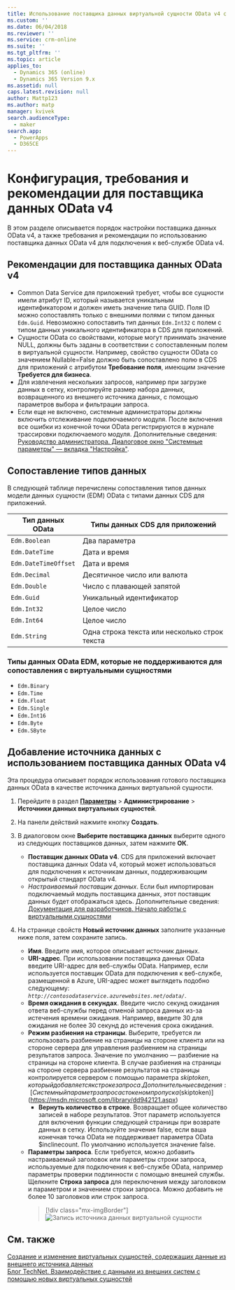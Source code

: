 ```yaml
---
title: Использование поставщика данных виртуальной сущности OData v4 с Common Data Service для приложений | MicrosoftDocs
ms.custom: ''
ms.date: 06/04/2018
ms.reviewer: ''
ms.service: crm-online
ms.suite: ''
ms.tgt_pltfrm: ''
ms.topic: article
applies_to:
  - Dynamics 365 (online)
  - Dynamics 365 Version 9.x
ms.assetid: null
caps.latest.revision: null
author: Mattp123
ms.author: matp
manager: kvivek
search.audienceType:
  - maker
search.app:
  - PowerApps
  - D365CE
---
```


# <a name="odata-v4-data-provider-configuration-requirements-and-best-practices"></a>Конфигурация, требования и рекомендации для поставщика данных OData v4

В этом разделе описывается порядок настройки поставщика данных OData v4, а также требования и рекомендации по использованию поставщика данных OData v4 для подключения к веб-службе OData v4. 

## <a name="odata-v4-data-provider-best-practices"></a>Рекомендации для поставщика данных OData v4

- Common Data Service для приложений требует, чтобы все сущности имели атрибут ID, который называется уникальным идентификатором и должен иметь значение типа GUID.  Поля ID можно сопоставлять только с внешними полями с типом данных `Edm.Guid`.  Невозможно сопоставить тип данных `Edm.Int32` с полем с типом данных уникального идентификатора в CDS для приложений.
-  Сущности OData со свойствами, которые могут принимать значение NULL, должны быть заданы в соответствии с сопоставленным полем в виртуальной сущности. Например, свойство сущности OData со значением Nullable=False должно быть сопоставлено полю в CDS для приложений с атрибутом **Требование поля**, имеющим значение **Требуется для бизнеса**. 
- Для извлечения нескольких запросов, например при загрузке данных в сетку, контролируйте размер набора данных, возвращенного из внешнего источника данных, с помощью параметров выбора и фильтрации запроса.
- Если еще не включено, системные администраторы должны включить отслеживание подключаемого модуля. После включения все ошибки из конечной точки OData регистрируются в журнале трассировки подключаемого модуля. Дополнительные сведения: [Руководство администратора. Диалоговое окно "Системные параметры" — вкладка "Настройка"](/dynamics365/customer-engagement/admin/system-settings-dialog-box-customization-tab). 

## <a name="data-type-mapping"></a>Сопоставление типов данных

В следующей таблице перечислены сопоставления типов данных модели данных сущности (EDM) OData с типами данных CDS для приложений. 

|Тип данных OData|Типы данных CDS для приложений  |
|---------|---------|
|`Edm.Boolean`|Два параметра|
|`Edm.DateTime`|Дата и время|
|`Edm.DateTimeOffset`|Дата и время|
|`Edm.Decimal`|Десятичное число или валюта|
|`Edm.Double`|Число с плавающей запятой|
|`Edm.Guid`|Уникальный идентификатор|
|`Edm.Int32`|Целое число|
|`Edm.Int64`|Целое число|
|`Edm.String`|Одна строка текста или несколько строк текста|


### <a name="odata-edm-data-types-that-are-not-supported-for-mapping-with-virtual-entities"></a>Типы данных OData EDM, которые не поддерживаются для сопоставления с виртуальными сущностями 

- `Edm.Binary `
- `Edm.Time` 
- `Edm.Float `
- `Edm.Single` 
- `Edm.Int16` 
- `Edm.Byte` 
- `Edm.SByte`

 
## <a name="add-a-data-source-using-the-odata-v4-data-provider"></a>Добавление источника данных с использованием поставщика данных OData v4

Эта процедура описывает порядок использования готового поставщика данных OData в качестве источника данных виртуальной сущности.   
  
1. Перейдите в раздел **[Параметры](../model-driven-apps/advanced-navigation.md#settings)** > **Администрирование** > **Источники данных виртуальных сущностей**.  
1. На панели действий нажмите кнопку **Создать**.  
1. В диалоговом окне **Выберите поставщика данных** выберите одного из следующих поставщиков данных, затем нажмите **ОК**.  
  
    - **Поставщик данных OData v4**. CDS для приложений включает поставщика данных Odata v4, который может использоваться для подключения к источникам данных, поддерживающим открытый стандарт OData v4.  
    - *Настраиваемый поставщик данных*. Если был импортирован подключаемый модуль поставщика данных, этот поставщик данных будет отображаться здесь. Дополнительные сведения: [Документация для разработчиков. Начало работы с виртуальными сущностями](/dynamics365/customer-engagement/developer/virtual-entities/get-started-ve)  
    
1. На странице свойств **Новый источник данных** заполните указанные ниже поля, затем сохраните запись.  
  
    - **Имя**. Введите имя, которое описывает источник данных.  
    - **URI-адрес**. При использовании поставщика данных OData введите URI-адрес для веб-службы OData. Например, если используется поставщик OData для подключения к веб-службе, размещенной в Azure, URI-адрес может выглядеть подобно следующему: *`http://contosodataservice.azurewebsites.net/odata/`*.  
    - **Время ожидания в секундах**. Введите число секунд ожидания ответа веб-службы перед отменой запроса данных из-за истечения времени ожидания. Например, введите 30 для ожидания не более 30 секунд до истечения срока ожидания.  
    - **Режим разбиения на страницы**. Выберите, требуется ли использовать разбиение на страницы на стороне клиента или на стороне сервера для управления разбиением на страницы результатов запроса. Значение по умолчанию — разбиение на страницы на стороне клиента. В случае разбиения на страницы на стороне сервера разбиение результатов на страницы контролируется сервером с помощью параметра $skiptoken, который добавляется к строке запроса. Дополнительные сведения: [Системный параметр запроса с токеном пропуска ($skiptoken)](https://msdn.microsoft.com/library/dd942121.aspx)  
        -  **Вернуть количество в строке**. Возвращает общее количество записей в наборе результатов. Этот параметр используется для включения функции следующей страницы при возврате данных в сетку. Используйте значения false, если ваша конечная точка OData не поддерживает параметра OData $inclinecount. По умолчанию используется значение false.
    - **Параметры запроса**. Если требуется, можно добавить настраиваемый заголовок или параметры строки запроса, используемые для подключения к веб-службе OData, например параметры проверки подлинности с помощью внешней службы. Щелкните **Строка запроса** для переключения между заголовком и параметром и значением строки запроса. Можно добавить не более 10 заголовков или строк запроса. 
        > [!div class="mx-imgBorder"] 
        > ![Запись источника данных виртуальной сущности](media/virtual-entity-data-source.png) 


## <a name="see-also"></a>См. также  

[Создание и изменение виртуальных сущностей, содержащих данные из внешнего источника данных](create-edit-virtual-entities.md) <br/>
[Блог TechNet. Взаимодействие с данными из внешних систем с помощью новых виртуальных сущностей](https://blogs.technet.microsoft.com/lystavlen/2017/09/08/virtual-entities/)
